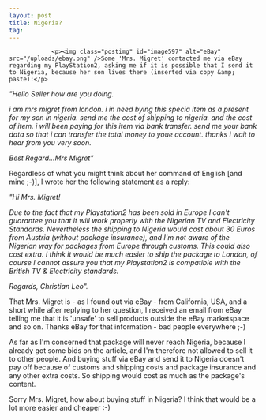 ```yaml
---
layout: post
title: Nigeria?
tag: 
---
```



                <p><img class="postimg" id="image597" alt="eBay" src="/uploads/ebay.png" />Some 'Mrs. Migret' contacted me via eBay regarding my PlayStation2, asking me if it is possible that I send it to Nigeria, because her son lives there (inserted via copy &amp; paste):</p>
<p><em>&quot;Hello Seller how are you doing. </em></p>
<p><em>i am mrs migret from london. i in need bying this specia item as a present for my son in nigeria. send me the cost of shipping to nigeria. and the cost of item. i will been paying for this item via bank transfer. send me your bank data so that i can transfer the total money to youe account. thanks i wait to hear from you very soon. </em></p>
<p><em>Best Regard...Mrs Migret&quot;</em></p>
<p>Regardless of what you might think about her command of English [and mine  ;-)], I wrote her the following statement as a reply:</p>
<p><em>&quot;Hi Mrs. Migret! </em></p>
<p><em>Due to the fact that my Playstation2 has been sold in Europe I can't guarantee you that it will work properly with the Nigerian TV and Electricity Standards. Nevertheless the shipping to Nigeria would cost about 30 Euros from Austria (without package insurance), and I'm not aware of the Nigerian way for packages from Europe through customs. This could also cost extra. I think it would be much easier to ship the package to London, of course I cannot assure you that my Playstation2 is compatible with the British TV &amp; Electricity standards.</em></p>
<p><em>Regards, Christian Leo&quot;.</em></p>
<p>That Mrs. Migret is - as I found out via eBay - from California, USA, and a short while after replying to her question, I received an email from eBay telling me that it is 'unsafe' to sell products outside the eBay marketspace and so on. Thanks eBay for that information - bad people everywhere ;-)</p>
<p>As far as I'm concerned that package will never reach Nigeria, because I already got some bids on the article, and I'm therefore not allowed to sell it to other people. And buying stuff via eBay and send it to Nigeria doesn't pay off because of customs and shipping costs and package insurance and any other extra costs. So shipping would cost as much as the package's content.</p>
<p>Sorry Mrs. Migret, how about buying stuff in Nigeria? I think that would be a lot more easier and cheaper :-)</p>
            
